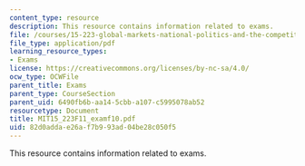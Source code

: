 ```yaml
---
content_type: resource
description: This resource contains information related to exams.
file: /courses/15-223-global-markets-national-politics-and-the-competitive-advantage-of-firms-fall-2011/82d0addae26af7b993ad04be28c050f5_MIT15_223F11_examf10.pdf
file_type: application/pdf
learning_resource_types:
- Exams
license: https://creativecommons.org/licenses/by-nc-sa/4.0/
ocw_type: OCWFile
parent_title: Exams
parent_type: CourseSection
parent_uid: 6490fb6b-aa14-5cbb-a107-c5995078ab52
resourcetype: Document
title: MIT15_223F11_examf10.pdf
uid: 82d0adda-e26a-f7b9-93ad-04be28c050f5
---
```

This resource contains information related to exams.